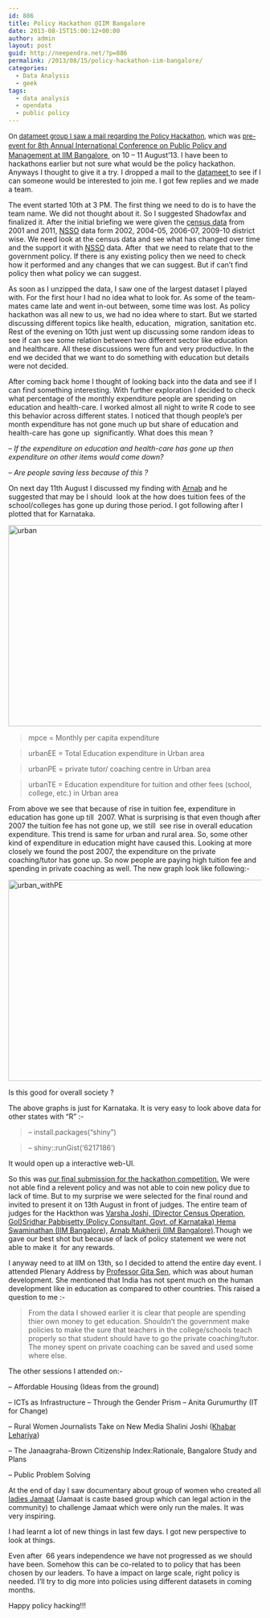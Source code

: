 ```yaml
---
id: 886
title: Policy Hackathon @IIM Bangalore
date: 2013-08-15T15:00:12+00:00
author: admin
layout: post
guid: http://neependra.net/?p=886
permalink: /2013/08/15/policy-hackathon-iim-bangalore/
categories:
  - Data Analysis
  - geek
tags:
  - data analysis
  - opendata
  - public policy
---
```

<p style="text-align: left;">
  <span style="font-size: 13px; line-height: 19px;">On <a href="https://groups.google.com/forum/#!topic/datameet/9FWyl-ZJM14">datameet group I saw a mail regarding the Policy Hackathon</a>, which was <a href="http://hrm.iimb.ernet.in/iimb/Public_Policy_&_Management/index.htm">pre-event for </a></span><a href="http://hrm.iimb.ernet.in/iimb/Public_Policy_&_Management/index.htm">8th Annual International Conference on Public Policy and Management at IIM Bangalore </a> on 10 &#8211; 11 August&#8217;13. I have been to hackathons earlier but not sure what would be the policy hackathon. Anyways I thought to give it a try. I dropped a mail to the <a href="http://datameet.org/">datameet </a>to see if I can someone would be interested to join me. I got few replies and we made a team.
</p>

The event started 10th at 3 PM. The first thing we need to do is to have the team name. We did not thought about it. So I suggested Shadowfax and finalized it. After the initial briefing we were given the [census data](http://censusindia.gov.in/) from 2001 and 2011, [NSSO](http://en.wikipedia.org/wiki/National_Sample_Survey_Organisation) data form 2002, 2004-05, 2006-07, 2009-10 district wise. We need look at the census data and see what has changed over time and the support it with [NSSO](http://en.wikipedia.org/wiki/National_Sample_Survey_Organisation) data. After  that we need to relate that to the government policy. If there is any existing policy then we need to check how it performed and any changes that we can suggest. But if can&#8217;t find policy then what policy we can suggest.
  
As soon as I unzipped the data, I saw one of the largest dataset I played with. For the first hour I had no idea what to look for. As some of the team-mates came late and went in-out between, some time was lost. As policy hackathon was all new to us, we had no idea where to start. But we started discussing different topics like health, education,  migration, sanitation etc. Rest of the evening on 10th just went up discussing some random ideas to see if can see some relation between two different sector like education and healthcare. All these discussions were fun and very productive. In the end we decided that we want to do something with education but details were not decided.
  
After coming back home I thought of looking back into the data and see if I can find something interesting. With further exploration I decided to check what percentage of the monthly expenditure people are spending on education and health-care. I worked almost all night to write R code to see this behavior across different states. I noticed that though people&#8217;s per month expenditure has not gone much up but share of education and health-care has gone up  significantly. What does this mean ?
  
_&#8211; If the expenditure on education and health-care has gone up then expenditure on other items would come down?_
  
 _&#8211; Are people saving less because of this ?_
  
On next day 11th August I discussed my finding with [Arnab](http://www.iimb.ernet.in/user/55/arnab-mukherji) and he suggested that may be I should  look at the how does tuition fees of the school/colleges has gone up during those period. I got following after I plotted that for Karnataka.
  
[<img class="aligncenter size-full wp-image-897" alt="urban" src="http://neependra.net/wp-content/uploads/2013/08/urban1.png" width="685" height="400" />](http://neependra.net/wp-content/uploads/2013/08/urban1.png)

> mpce = Monthly per capita expenditure
  
> urbanEE = Total Education expenditure in Urban area
  
> urbanPE = private tutor/ coaching centre in Urban area
  
> urbanTE = Education expenditure for tuition and other fees (school, college, etc.) in Urban area

From above we see that because of rise in tuition fee, expenditure in education has gone up till  2007. What is surprising is that even though after 2007 the tuition fee has not gone up, we still  see rise in overall education expenditure. This trend is same for urban and rural area. So, some other kind of expenditure in education might have caused this. Looking at more closely we found the post 2007, the expenditure on the private coaching/tutor has gone up. So now people are paying high tuition fee and spending in private coaching as well. The new graph look like following:-
  
[<img class="aligncenter size-full wp-image-894" alt="urban_withPE" src="http://neependra.net/wp-content/uploads/2013/08/urban_withPE1.png" width="970" height="400" />](http://neependra.net/wp-content/uploads/2013/08/urban_withPE1.png)
  
Is this good for overall society ?
  
The above graphs is just for Karnataka. It is very easy to look above data for other states with &#8220;R&#8221; :-

> &#8211; install.packages(&#8220;shiny&#8221;)
  
> &#8211; shiny::runGist(&#8216;6217186&#8217;)

It would open up a interactive web-UI.
  
So this was [our final submission for the hackathon competition.](https://dl.dropboxusercontent.com/u/109338774/PolicyMemo_Shadowfax.doc) We were not able find a relevent policy and was not able to coin new policy due to lack of time. But to my surprise we were selected for the final round and invited to present it on 13th August in front of judges. The entire team of judges for the Hackthon was [Varsha Joshi, (Director Census Operation, GoI)](http://www.linkedin.com/pub/varsha-joshi/27/b40/167)[Sridhar Pabbisetty (Policy Consultant, Govt. of Karnataka) ](http://www.linkedin.com/in/psridhar)[Hema Swaminathan (IIM Bangalore](http://www.iimb.ernet.in/user/66/hema-swaminathan)), [Arnab Mukherji (IIM Bangalore)](http://www.iimb.ernet.in/user/55/arnab-mukherji).Though we gave our best shot but because of lack of policy statement we were not able to make it  for any rewards.
  
I anyway need to at IIM on 13th, so I decided to attend the entire day event. I attended Plenary Address by [Professor Gita Sen](http://www.iimb.ernet.in/user/120/gita-sen), which was about human development. She mentioned that India has not spent much on the human development like in education as compared to other countries. This raised a question to me :-

> From the data I showed earlier it is clear that people are spending thier own money to get education. Shouldn&#8217;t the government make policies to make the sure that teachers in the college/schools teach properly so that student should have to go the private coaching/tutor. The money spent on private coaching can be saved and used some where else.

The other sessions I attended on:-
  
&#8211; Affordable Housing (Ideas from the ground)
  
&#8211; ICTs as Infrastructure &#8211; Through the Gender Prism &#8211; Anita Gurumurthy (IT for Change)
  
&#8211; Rural Women Journalists Take on New Media Shalini Joshi ([Khabar Lehariya](http://www.khabarlahariya.org/))
  
&#8211; The Janaagraha-Brown Citizenship Index:Rationale, Bangalore Study and Plans
  
&#8211; Public Problem Solving
  
At the end of day I saw documentary about group of women who created all [ladies Jamaat](http://www.stepswomenjamaat.org/) (Jamaat is caste based group which can legal action in the community) to challenge Jamaat which were only run the males. It was very inspiring.
  
I had learnt a lot of new things in last few days. I got new perspective to look at things.
  
Even after  66 years independence we have not progressed as we should have been. Somehow this can be co-related to to policy that has been chosen by our leaders. To have a impact on large scale, right policy is needed. I&#8217;ll try to dig more into policies using different datasets in coming months.
  
Happy policy hacking!!!